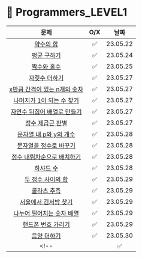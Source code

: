 # 📖 Programmers_LEVEL1
| 문제 | O/X | 날짜 |
|:----------:|:----------:|:----------:|
| [약수의 합](https://school.programmers.co.kr/learn/courses/30/lessons/12928) | ✅ | 23.05.22 |
| [평균 구하기](https://school.programmers.co.kr/learn/courses/30/lessons/12944) | ✅ | 23.05.24 |
| [짝수와 홀수](https://school.programmers.co.kr/learn/courses/30/lessons/12937) | ✅ | 23.05.25 |
| [자릿수 더하기](https://school.programmers.co.kr/learn/courses/30/lessons/12931) | ✅ | 23.05.27 |
| [x만큼 간격이 있는 n개의 숫자](https://school.programmers.co.kr/learn/courses/30/lessons/12954) | ✅ | 23.05.27 |
| [나머지가 1이 되는 수 찾기](https://school.programmers.co.kr/learn/courses/30/lessons/87389) | ✅ | 23.05.27 |
| [자연수 뒤집어 배열로 만들기](https://school.programmers.co.kr/learn/courses/30/lessons/12932) | ✅ | 23.05.27 |
| [정수 제곱근 판별](https://school.programmers.co.kr/learn/courses/30/lessons/12934) | ✅ | 23.05.27 |
| [문자열 내 p와 y의 개수](https://school.programmers.co.kr/learn/courses/30/lessons/12916) | ✅ | 23.05.28 |
| [문자열을 정수로 바꾸기](https://school.programmers.co.kr/learn/courses/30/lessons/12925) | ✅ | 23.05.28 |
| [정수 내림차순으로 배치하기](https://school.programmers.co.kr/learn/courses/30/lessons/12933) | ✅ | 23.05.28 |
| [하샤드 수](https://school.programmers.co.kr/learn/courses/30/lessons/12947) | ✅ | 23.05.28 |
| [두 정수 사이의 합](https://school.programmers.co.kr/learn/courses/30/lessons/12912) | ✅ | 23.05.29 |
| [콜라츠 추측](https://school.programmers.co.kr/learn/courses/30/lessons/12943) | ✅ | 23.05.29 |
| [서울에서 김서방 찾기](https://school.programmers.co.kr/learn/courses/30/lessons/12919) | ✅ | 23.05.29 |
| [나누어 떨어지는 숫자 배열](https://school.programmers.co.kr/learn/courses/30/lessons/12910) | ✅ | 23.05.29 |
| [핸드폰 번호 가리기](https://school.programmers.co.kr/learn/courses/30/lessons/12948) | ✅ | 23.05.29 |
| [음양 더하기](https://school.programmers.co.kr/learn/courses/30/lessons/76501) | ✅ | 23.05.30 |
<!-- | []() | ✅ | 23.05.30 | -->